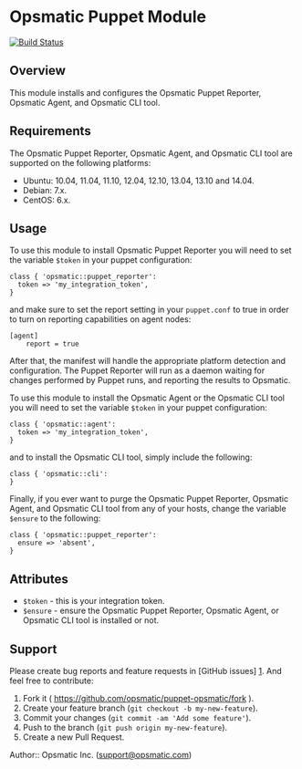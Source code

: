 Opsmatic Puppet Module
======================

[![Build Status](https://travis-ci.org/opsmatic/puppet-opsmatic.svg?branch=master)](https://travis-ci.org/opsmatic/puppet-opsmatic)


Overview
--------

This module installs and configures the Opsmatic Puppet Reporter, Opsmatic Agent, and Opsmatic CLI tool.


Requirements
------------

The Opsmatic Puppet Reporter, Opsmatic Agent, and Opsmatic CLI tool are supported on the following platforms:

  * Ubuntu: 10.04, 11.04, 11.10, 12.04, 12.10, 13.04, 13.10 and 14.04.
  * Debian: 7.x.
  * CentOS: 6.x.


Usage
-----

To use this module to install Opsmatic Puppet Reporter you will need to set the variable `$token` in
your puppet configuration:

    class { 'opsmatic::puppet_reporter':
      token => 'my_integration_token',
    }

and make sure to set the report setting in your `puppet.conf` to true in order to turn on reporting capabilities on agent nodes:

    [agent]
        report = true

After that, the manifest will handle the appropriate platform detection and configuration. The Puppet Reporter will run as a daemon waiting for changes performed by Puppet runs, and reporting the results to Opsmatic.

To use this module to install the Opsmatic Agent or the Opsmatic CLI tool you will need to set the variable `$token` in your puppet configuration:

    class { 'opsmatic::agent':
      token => 'my_integration_token',
    }

and to install the Opsmatic CLI tool, simply include the following:

    class { 'opsmatic::cli':
    }

Finally, if you ever want to purge the Opsmatic Puppet Reporter, Opsmatic Agent, and Opsmatic CLI tool from any of your hosts, change the variable `$ensure` to the following:

    class { 'opsmatic::puppet_reporter':
      ensure => 'absent',
    }


Attributes
----------

* `$token` - this is your integration token.
* `$ensure` - ensure the Opsmatic Puppet Reporter, Opsmatic Agent, or Opsmatic CLI tool is installed or not.


Support
-------

Please create bug reports and feature requests in [GitHub issues] [1]. And feel free to contribute:

1. Fork it ( https://github.com/opsmatic/puppet-opsmatic/fork ).
2. Create your feature branch (`git checkout -b my-new-feature`).
3. Commit your changes (`git commit -am 'Add some feature'`).
4. Push to the branch (`git push origin my-new-feature`).
5. Create a new Pull Request.

[1]: https://github.com/opsmatic/puppet-opsmatic/issues

Author:: Opsmatic Inc. (<support@opsmatic.com>)
